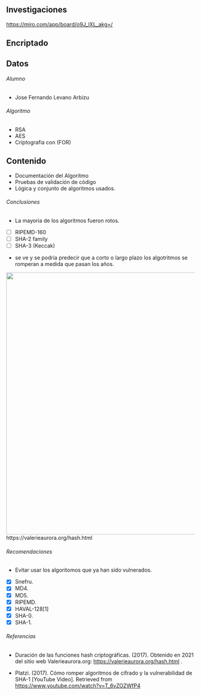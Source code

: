 ## Investigaciones
https://miro.com/app/board/o9J_lXL_akg=/
## Encriptado
## Datos
###### Alumno
- Jose Fernando Levano Arbizu
###### Algoritmo
- RSA
- AES
- Criptografia con (FOR)
## Contenido
- Documentación del Algoritmo
- Pruebas de validación de código
- Lógica y conjunto de algoritmos usados.
###### Conclusiones
- La mayoria de los algoritmos fueron rotos.
- [ ] RIPEMD-160
- [ ] SHA-2 family
- [ ] SHA-3 (Keccak)
- se ve y se podria predecir que a corto o largo plazo los algotritmos se romperan a medida que pasan los años.

<img src="https://www.researchgate.net/profile/Fabrizio_DAmore/publication/325862750/figure/fig1/AS:639524099072008@1529485835289/Lifetimes-of-popular-cryptographic-hashes-3.png" width="700"> 
https://valerieaurora.org/hash.html

###### Recomendaciones
- Evitar usar los algoritomos que ya han sido vulnerados.

- [x] Snefru.
- [x] MD4.
- [x] MD5.
- [x] RIPEMD.
- [x] HAVAL-128[1]
- [x] SHA-0.
- [x] SHA-1.

###### Referencias
- Duración de las funciones hash criptográficas. (2017). Obtenido en 2021 del sitio web Valerieaurora.org: https://valerieaurora.org/hash.html .

- Platzi. (2017). Cómo romper algoritmos de cifrado y la vulnerabilidad de SHA-1 [YouTube Video]. Retrieved from https://www.youtube.com/watch?v=T_6vZOZWfP4
